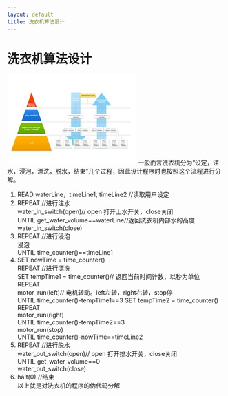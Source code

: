 ```yaml
---
layout: default
title: 洗衣机算法设计
---
```

# 洗衣机算法设计
![](images\lab09_images\t0d.jpg)
一般而言洗衣机分为“设定，注水，浸泡，漂洗，脱水，结束”几个过程，因此设计程序时也按照这个流程进行分解。  
1. READ    waterLine，timeLine1, timeLine2 //读取用户设定  
2. REPEAT //进行注水  
    water_in_switch(open)// open 打开上水开关，close关闭  
    UNTIL get_water_volume==waterLine//返回洗衣机内部水的高度  
    water_in_switch(close)  
3. REPEAT //进行浸泡  
    浸泡  
    UNTIL time_counter()==timeLine1  
4. SET nowTime = time_counter()  
REPEAT //进行漂洗  
    SET tempTime1 = time_counter()// 返回当前时间计数，以秒为单位  
    REPEAT  
        motor_run(left)// 电机转动。left左转，right右转，stop停  
    UNTIL time_counter()-tempTime1==3
    SET tempTime2 = time_counter()  
    REPEAT  
        motor_run(right)   
    UNTIL time_counter()-tempTime2==3  
     motor_run(stop)  
UNTIL time_counter()-nowTime==timeLine2  
5. REPEAT //进行脱水  
    water_out_switch(open)// open 打开排水开关，close关闭  
    UNTIL get_water_volume==0  
    water_out_switch(close)  
6. halt(0) //结束   
以上就是对洗衣机的程序的伪代码分解 

